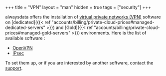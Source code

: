 +++
title = "VPN"
layout = "man"
hidden = true
tags = ["security"]
+++

alwaysdata offers the installation of [virtual private networks (VPN)](https://en.wikipedia.org/wiki/Virtual_private_network) software on [dedicated]({{< ref "accounts/billing/private-cloud-prices#managed-dedicated-servers" >}}) and [Gold]({{< ref "accounts/billing/private-cloud-prices#managed-gold-servers" >}}) environments. Here is the list of available software :

- [OpenVPN](https://openvpn.net/index.php/open-source.html)
- [IPsec](https://en.wikipedia.org/wiki/IPsec)

To set them up, or if you are interested by another software, contact the [support](https://admin.alwaysdata.com/support/add).
